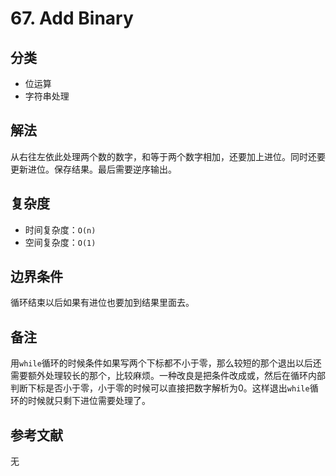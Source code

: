 # 67. Add Binary

## 分类
* 位运算
* 字符串处理

## 解法
从右往左依此处理两个数的数字，和等于两个数字相加，还要加上进位。同时还要更新进位。保存结果。最后需要逆序输出。

## 复杂度
* 时间复杂度：`O(n)`
* 空间复杂度：`O(1)`

## 边界条件
循环结束以后如果有进位也要加到结果里面去。

## 备注
用`while`循环的时候条件如果写两个下标都不小于零，那么较短的那个退出以后还需要额外处理较长的那个，比较麻烦。一种改良是把条件改成或，然后在循环内部判断下标是否小于零，小于零的时候可以直接把数字解析为0。这样退出`while`循环的时候就只剩下进位需要处理了。

## 参考文献
无